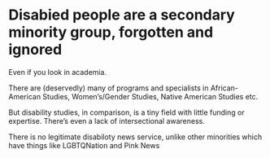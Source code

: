 # Disabied people are a secondary minority group, forgotten and ignored

Even if you look in academia.

There are (deservedly) many of programs and specialists in African-American Studies, Women’s/Gender Studies, Native American Studies etc.

But disability studies, in comparison, is a tiny field with little funding or expertise. There’s even a lack of intersectional awareness. 

There is no legitimate disabiloty news service, unlike other minorities which have things like LGBTQNation and Pink News